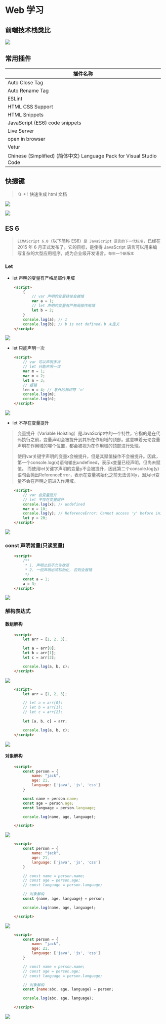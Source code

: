 # Web 学习

## 前端技术栈类比

![](https://oss.yiki.tech/img/202305182122951.png)

## 常用插件

| 插件名称                                                     |
| ------------------------------------------------------------ |
| Auto Close Tag                                               |
| Auto Rename Tag                                              |
| ESLint                                                       |
| HTML CSS Support                                             |
| HTML Snippets                                                |
| JavaScript (ES6) code snippets                               |
| Live Server                                                  |
| open in browser                                              |
| Vetur                                                        |
| Chinese (Simplified) (简体中文) Language Pack for Visual Studio Code |

## 快捷键

> ⇧ + ! 快速生成 html 文档

![](https://oss.yiki.tech/img/202305182245789.png)

![](https://oss.yiki.tech/img/202305182245214.png)

## ES 6

> `ECMAScript 6.0`（以下简称 ES6）`是 JavaScript 语言的下一代标准`，已经在 2015 年 6 月正式发布了。它的目标，是使得 JavaScript 语言可以用来编写复杂的大型应用程序，成为企业级开发语言。`每年一个新版本`

### Let

* let 声明的变量有严格局部作用域

```html
    <script>
        {
            // var 声明的变量往往会越域
            var a = 1;
            // let 声明的变量有严格局部作用域
            let b = 2;
        }
        console.log(a); // 1
        console.log(b); // b is not defined，b 未定义
    </script>
```

![](https://oss.yiki.tech/img/202305182253002.png)

* let 只能声明一次

```html
    <script>
        // var 可以声明多次
        // let 只能声明一次
        var m = 1;
        var m = 2;
        let n = 3;
        // 报错
        len n = 4; // 意外的标识符 'n'
        console.log(m);
        console.log(n);
    </script>
```

![](https://oss.yiki.tech/img/202305182257011.png)

* let 不存在变量提升

> 变量提升（Variable Hoisting）是JavaScript中的一个特性，它指的是在代码执行之前，变量声明会被提升到其所在作用域的顶部。这意味着无论变量声明在作用域的哪个位置，都会被视为在作用域的顶部进行处理。
> 
> 使用var关键字声明的变量x会被提升，但是其赋值操作不会被提升。因此，第一个console.log(x)语句输出undefined，表示x变量已经声明，但尚未赋值。 
> 而使用let关键字声明的变量y不会被提升，因此第二个console.log(y)语句会抛出ReferenceError，表示在变量初始化之前无法访问y，因为let变量不会在声明之前进入作用域。

```html
    <script>
        // var 会变量提升
        // let 不存在变量提升
        console.log(x); // undefined
        var x = 10;
        console.log(y); // ReferenceError: Cannot access 'y' before initialization, 初始化前无法访问“y”
        let y = 20;
    </script>
```

![](https://oss.yiki.tech/img/202305182302721.png)

### const 声明常量(只读变量)

```html
    <script>
        /**
         * 1. 声明之后不允许改变
         * 2. 一但声明必须初始化, 否则会报错
         */
        const a = 1;
        a = 3;
    </script>
```

![](https://oss.yiki.tech/img/202305182306738.png)

### 解构表达式

#### 数组解构

```html
    <script>
        let arr = [1, 2, 3];

        let a = arr[0];
        let b = arr[1];
        let c = arr[2];

        console.log(a, b, c);
    </script>
```

![](https://oss.yiki.tech/img/202305192208910.png)

```html
    <script>
        let arr = [1, 2, 3];

        // let a = arr[0];
        // let b = arr[1];
        // let c = arr[2];
        
        let [a, b, c] = arr;

        console.log(a, b, c);
    </script>
```

![](https://oss.yiki.tech/img/202305192210379.png)

#### 对象解构

```html
    <script>
        const person = {
            name: "jack",
            age: 21,
            language: ['java', 'js', 'css']
        }

        const name = person.name;
        const age = person.age;
        const language = person.language;

        console.log(name, age, language);

    </script>
```

![](https://oss.yiki.tech/img/202305192214261.png)

```html
    <script>
        const person = {
            name: "jack",
            age: 21,
            language: ['java', 'js', 'css']
        }

        // const name = person.name;
        // const age = person.age;
        // const language = person.language;

        // 对象解构
        const {name, age, language} = person;

        console.log(name, age, language);

    </script>
```

![](https://oss.yiki.tech/img/202305192216509.png)

```html
    <script>
        const person = {
            name: "jack",
            age: 21,
            language: ['java', 'js', 'css']
        }

        // const name = person.name;
        // const age = person.age;
        // const language = person.language;

        // 对象解构
        const {name:abc, age, language} = person;

        console.log(abc, age, language);

    </script>
```

![](https://oss.yiki.tech/img/202305192216909.png)
